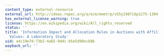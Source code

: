 ```yaml
---
content_type: external-resource
external_url: http://ideas.repec.org/a/ecm/emetrp/v55y1987i6p1275-1304.html
has_external_license_warning: true
license: https://en.wikipedia.org/wiki/All_rights_reserved
status: ''
title: 'Information Impact and Allocation Rules in Auctions with Affiliated Private
  Values: A Laboratory Study'
uid: a4c19e7d-73b2-4a65-9d4c-b5e5d99ecb86
wayback_url: ''
---
```

